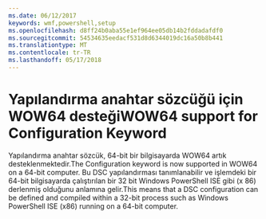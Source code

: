 ```yaml
---
ms.date: 06/12/2017
keywords: wmf,powershell,setup
ms.openlocfilehash: d8ff24b0aba55e1ef964ee05db14b2fddadafdf0
ms.sourcegitcommit: 54534635eedacf531d8d6344019dc16a50b8b441
ms.translationtype: MT
ms.contentlocale: tr-TR
ms.lasthandoff: 05/17/2018
---
```

# <a name="wow64-support-for-configuration-keyword"></a><span data-ttu-id="6274d-102">Yapılandırma anahtar sözcüğü için WOW64 desteği</span><span class="sxs-lookup"><span data-stu-id="6274d-102">WOW64 support for Configuration Keyword</span></span>

<span data-ttu-id="6274d-103">Yapılandırma anahtar sözcük, 64-bit bir bilgisayarda WOW64 artık desteklenmektedir.</span><span class="sxs-lookup"><span data-stu-id="6274d-103">The Configuration keyword is now supported in WOW64 on a 64-bit computer.</span></span> <span data-ttu-id="6274d-104">Bu DSC yapılandırması tanımlanabilir ve işlemdeki bir 64-bit bilgisayarda çalıştırılan bir 32 bit Windows PowerShell ISE gibi (x 86) derlenmiş olduğunu anlamına gelir.</span><span class="sxs-lookup"><span data-stu-id="6274d-104">This means that a DSC configuration can be defined and compiled within a 32-bit process such as Windows PowerShell ISE (x86) running on a 64-bit computer.</span></span>
